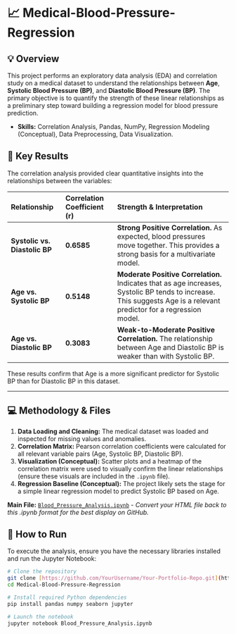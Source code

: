 # 📈 Medical-Blood-Pressure-Regression

## 💡 Overview
This project performs an exploratory data analysis (EDA) and correlation study on a medical dataset to understand the relationships between **Age**, **Systolic Blood Pressure (BP)**, and **Diastolic Blood Pressure (BP)**. The primary objective is to quantify the strength of these linear relationships as a preliminary step toward building a regression model for blood pressure prediction.

* **Skills:** Correlation Analysis, Pandas, NumPy, Regression Modeling (Conceptual), Data Preprocessing, Data Visualization.

## 🔑 Key Results
The correlation analysis provided clear quantitative insights into the relationships between the variables:

| Relationship | Correlation Coefficient (r) | Strength & Interpretation |
| :--- | :--- | :--- |
| **Systolic vs. Diastolic BP** | **0.6585** | **Strong Positive Correlation.** As expected, blood pressures move together. This provides a strong basis for a multivariate model. |
| **Age vs. Systolic BP** | **0.5148** | **Moderate Positive Correlation.** Indicates that as age increases, Systolic BP tends to increase. This suggests Age is a relevant predictor for a regression model. |
| **Age vs. Diastolic BP** | **0.3083** | **Weak-to-Moderate Positive Correlation.** The relationship between Age and Diastolic BP is weaker than with Systolic BP. |

These results confirm that Age is a more significant predictor for Systolic BP than for Diastolic BP in this dataset.

---

## 💻 Methodology & Files

1.  **Data Loading and Cleaning:** The medical dataset was loaded and inspected for missing values and anomalies.
2.  **Correlation Matrix:** Pearson correlation coefficients were calculated for all relevant variable pairs (Age, Systolic BP, Diastolic BP).
3.  **Visualization (Conceptual):** Scatter plots and a heatmap of the correlation matrix were used to visually confirm the linear relationships (ensure these visuals are included in the `.ipynb` file).
4.  **Regression Baseline (Conceptual):** The project likely sets the stage for a simple linear regression model to predict Systolic BP based on Age.

**Main File:** [`Blood_Pressure_Analysis.ipynb`](./Blood_Pressure_Analysis.ipynb) - *Convert your HTML file back to this .ipynb format for the best display on GitHub.*

## 🚀 How to Run

To execute the analysis, ensure you have the necessary libraries installed and run the Jupyter Notebook:

```bash
# Clone the repository
git clone [https://github.com/YourUsername/Your-Portfolio-Repo.git](https://github.com/YourUsername/Your-Portfolio-Repo.git)
cd Medical-Blood-Pressure-Regression

# Install required Python dependencies
pip install pandas numpy seaborn jupyter

# Launch the notebook
jupyter notebook Blood_Pressure_Analysis.ipynb
